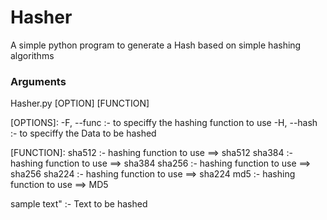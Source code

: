 # Hasher
A simple python program to generate a Hash based on simple hashing algorithms

### Arguments
Hasher.py [OPTION] [FUNCTION]

[OPTIONS]:
  -F, --func :- to speciffy the hashing function to use
  -H, --hash :- to speciffy the Data to be hashed
            
[FUNCTION]:
  sha512 :- hashing function to use ==> sha512
  sha384 :- hashing function to use ==> sha384
  sha256 :- hashing function to use ==> sha256
  sha224 :- hashing function to use ==> sha224
  md5    :- hashing function to use ==> MD5
            
  sample text" :- Text to be hashed
